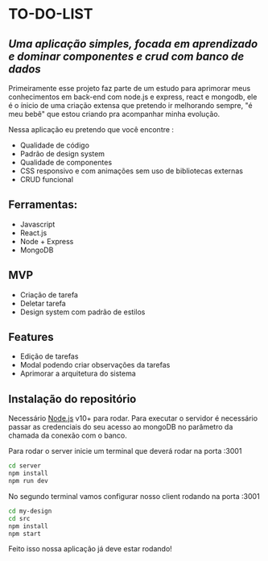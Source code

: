 # TO-DO-LIST
## _Uma aplicação simples, focada em aprendizado e dominar componentes e crud com banco de dados_

Primeiramente esse projeto faz parte de um estudo para aprimorar meus conhecimentos em back-end com node.js e express, react e mongodb, ele é o ínicio de uma criação extensa que pretendo ir melhorando sempre, "é meu bebê" que estou criando pra acompanhar minha evolução.

Nessa aplicação eu pretendo que você encontre :

- Qualidade de código
- Padrão de design system
- Qualidade de componentes
- CSS responsivo e com animações sem uso de bibliotecas externas
- CRUD funcional

## Ferramentas:
- Javascript
- React.js
- Node + Express
- MongoDB

## MVP

- Criação de tarefa 
- Deletar tarefa
- Design system com padrão de estilos

## Features 
- Edição de tarefas
- Modal podendo criar observações da tarefas
- Aprimorar a arquitetura do sistema

## Instalação do repositório

Necessário  [Node.js](https://nodejs.org/) v10+ para rodar.
Para executar o servidor é necessário passar as credenciais do seu acesso ao mongoDB no parâmetro da chamada da conexão com o banco.

Para rodar o server inicie um terminal que deverá rodar na porta :3001
``` sh
cd server
npm install
npm run dev
```


No segundo terminal vamos configurar nosso client rodando na porta :3001

```sh
cd my-design
cd src
npm install
npm start 
```
Feito isso nossa aplicação já deve estar rodando! 
